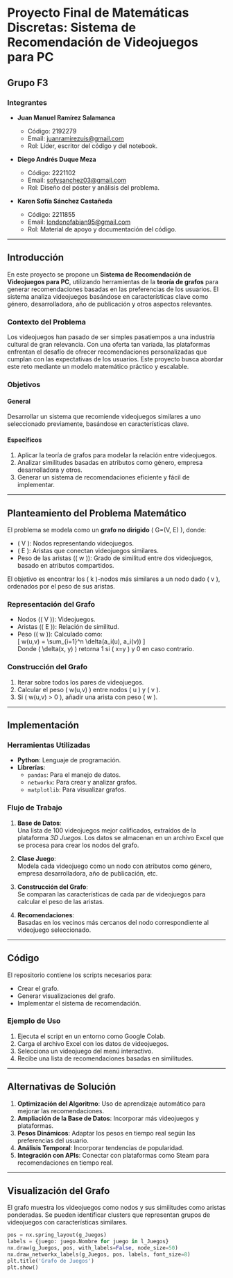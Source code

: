 # Proyecto Final de Matemáticas Discretas: Sistema de Recomendación de Videojuegos para PC

## Grupo F3
### Integrantes
- **Juan Manuel Ramírez Salamanca**  
  - Código: 2192279  
  - Email: juanramirezuis@gmail.com  
  - Rol: Líder, escritor del código y del notebook.

- **Diego Andrés Duque Meza**  
  - Código: 2221102  
  - Email: sofysanchez03@gmail.com  
  - Rol: Diseño del póster y análisis del problema.

- **Karen Sofía Sánchez Castañeda**  
  - Código: 2211855  
  - Email: londonofabian95@gmail.com  
  - Rol: Material de apoyo y documentación del código.

---

## Introducción

En este proyecto se propone un **Sistema de Recomendación de Videojuegos para PC**, utilizando herramientas de la **teoría de grafos** para generar recomendaciones basadas en las preferencias de los usuarios. El sistema analiza videojuegos basándose en características clave como género, desarrolladora, año de publicación y otros aspectos relevantes.

### Contexto del Problema
Los videojuegos han pasado de ser simples pasatiempos a una industria cultural de gran relevancia. Con una oferta tan variada, las plataformas enfrentan el desafío de ofrecer recomendaciones personalizadas que cumplan con las expectativas de los usuarios. Este proyecto busca abordar este reto mediante un modelo matemático práctico y escalable.

### Objetivos
#### General
Desarrollar un sistema que recomiende videojuegos similares a uno seleccionado previamente, basándose en características clave.

#### Específicos
1. Aplicar la teoría de grafos para modelar la relación entre videojuegos.
2. Analizar similitudes basadas en atributos como género, empresa desarrolladora y otros.
3. Generar un sistema de recomendaciones eficiente y fácil de implementar.

---

## Planteamiento del Problema Matemático

El problema se modela como un **grafo no dirigido** \( G=(V, E) \), donde:
- \( V \): Nodos representando videojuegos.
- \( E \): Aristas que conectan videojuegos similares.
- Peso de las aristas (\( w \)): Grado de similitud entre dos videojuegos, basado en atributos compartidos.

El objetivo es encontrar los \( k \)-nodos más similares a un nodo dado \( v \), ordenados por el peso de sus aristas.

### Representación del Grafo
- Nodos (\( V \)): Videojuegos.
- Aristas (\( E \)): Relación de similitud.
- Peso (\( w \)): Calculado como:  
  \[
  w(u,v) = \sum_{i=1}^n \delta(a_i(u), a_i(v))
  \]  
  Donde \( \delta(x, y) \) retorna 1 si \( x=y \) y 0 en caso contrario.

### Construcción del Grafo
1. Iterar sobre todos los pares de videojuegos.
2. Calcular el peso \( w(u,v) \) entre nodos \( u \) y \( v \).
3. Si \( w(u,v) > 0 \), añadir una arista con peso \( w \).

---

## Implementación

### Herramientas Utilizadas
- **Python**: Lenguaje de programación.
- **Librerías**:
  - `pandas`: Para el manejo de datos.
  - `networkx`: Para crear y analizar grafos.
  - `matplotlib`: Para visualizar grafos.

### Flujo de Trabajo
1. **Base de Datos**:  
   Una lista de 100 videojuegos mejor calificados, extraídos de la plataforma *3D Juegos*. Los datos se almacenan en un archivo Excel que se procesa para crear los nodos del grafo.
   
2. **Clase Juego**:  
   Modela cada videojuego como un nodo con atributos como género, empresa desarrolladora, año de publicación, etc.

3. **Construcción del Grafo**:  
   Se comparan las características de cada par de videojuegos para calcular el peso de las aristas.

4. **Recomendaciones**:  
   Basadas en los vecinos más cercanos del nodo correspondiente al videojuego seleccionado.

---

## Código
El repositorio contiene los scripts necesarios para:
- Crear el grafo.
- Generar visualizaciones del grafo.
- Implementar el sistema de recomendación.

### Ejemplo de Uso
1. Ejecuta el script en un entorno como Google Colab.
2. Carga el archivo Excel con los datos de videojuegos.
3. Selecciona un videojuego del menú interactivo.
4. Recibe una lista de recomendaciones basadas en similitudes.

---

## Alternativas de Solución
1. **Optimización del Algoritmo**: Uso de aprendizaje automático para mejorar las recomendaciones.
2. **Ampliación de la Base de Datos**: Incorporar más videojuegos y plataformas.
3. **Pesos Dinámicos**: Adaptar los pesos en tiempo real según las preferencias del usuario.
4. **Análisis Temporal**: Incorporar tendencias de popularidad.
5. **Integración con APIs**: Conectar con plataformas como Steam para recomendaciones en tiempo real.

---

## Visualización del Grafo
El grafo muestra los videojuegos como nodos y sus similitudes como aristas ponderadas. Se pueden identificar clusters que representan grupos de videojuegos con características similares.

```python
pos = nx.spring_layout(g_Juegos)
labels = {juego: juego.Nombre for juego in l_Juegos}
nx.draw(g_Juegos, pos, with_labels=False, node_size=50)
nx.draw_networkx_labels(g_Juegos, pos, labels, font_size=8)
plt.title('Grafo de Juegos')
plt.show()
